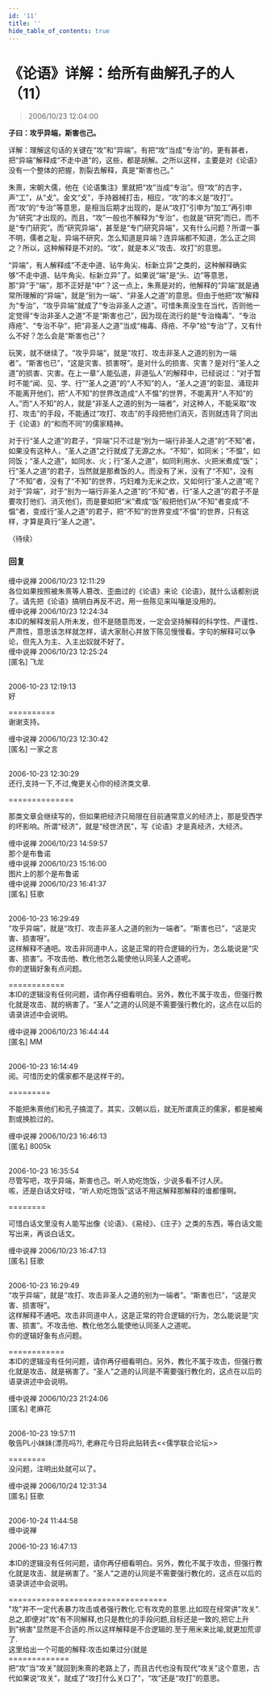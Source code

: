 ```yaml
---
id: '11'
title: ''
hide_table_of_contents: true
---
```


# 《论语》详解：给所有曲解孔子的人（11）

> 2006/10/23 12:04:00

**子曰：攻乎异端，斯害也己。**

详解：理解这句话的关键在“攻”和“异端”。有把“攻”当成“专治”的，更有甚者，把“异端”解释成“不走中道”的，这些，都是胡解。之所以这样，主要是对《论语》没有一个整体的把握，割裂去解释，真是“斯害也己。”

朱熹，宋朝大儒，他在《论语集注》里就把“攻”当成“专治”。但“攻”的古字，声“工”，从“攴”。金文“攴”，手持器械打击，相应，“攻”的本义是“攻打”。而“攻”的“专治”等意思，是相当后期才出现的，是从“攻打”引申为“加工”再引申为“研究”才出现的。而且，“攻”一般也不解释为“专治”，也就是“研究”而已，而不是“专门研究”。而“研究异端”，甚至是“专门研究异端”，又有什么问题？所谓一事不明，儒者之耻，异端不研究，怎么知道是异端？连异端都不知道，怎么正之同之？所以，这种解释是不对的。“攻”，就是本义“攻击、攻打”的意思。

“异端”，有人解释成“不走中道、钻牛角尖、标新立异”之类的，这种解释确实够“不走中道、钻牛角尖、标新立异”了。如果说“端”是“头、边”等意思，那“异”于“端”，那不正好是“中”？这一点上，朱熹是对的，他解释的“异端”就是通常所理解的“异端”，就是“别为一端”、“非圣人之道”的意思。但由于他把“攻”解释为“专治”，“攻乎异端”就成了“专治非圣人之道”。可惜朱熹没生在当代，否则他一定觉得“专治非圣人之道”不是“斯害也己”，因为现在流行的是“专治梅毒”、“专治痔疮”、“专治不孕”，把“非圣人之道”当成“梅毒、痔疮、不孕”给“专治”了，又有什么不好？怎么会是“斯害也己”？

玩笑，就不继续了。“攻乎异端”，就是“攻打、攻击非圣人之道的别为一端者”。“斯害也已”，“这是灾害、损害呀”。是对什么的损害、灾害？是对行“圣人之道”的损害、灾害。在上一章“人能弘道，非道弘人”的解释中，已经说过：“对于暂时不能“闻、见、学、行”“圣人之道”的“人不知”的人，“圣人之道”的彰显、涌现并不能离开他们，把“人不知”的世界改造成“人不愠”的世界，不能离开“人不知”的人。”而“人不知”的人，就是“非圣人之道的别为一端者”，对这种人，不能采取“攻打、攻击”的手段，不能通过“攻打、攻击”的手段把他们消灭，否则就违背了同出于《论语》的“和而不同”的儒家精神。

对于行“圣人之道”的君子，“异端”只不过是“别为一端行非圣人之道”的“不知”者，如果没有这种人，“圣人之道”之行就成了无源之水。“不知”，如同米；“不愠”，如同饭；“圣人之道”，如同水、火；行“圣人之道”，如同利用水、火把米煮成“饭”；行“圣人之道”的君子，当然就是那煮饭的人。而没有了米，没有了“不知”，没有了“不知”者，没有了“不知”的世界，巧妇难为无米之炊，又如何行“圣人之道”呢？对于“异端”，对于“别为一端行非圣人之道”的“不知”者，行“圣人之道”的君子不是要攻打他们、消灭他们，而是要如把“米”煮成“饭”般把他们从“不知”者变成“不愠”者，变成行“圣人之道”的君子，把“不知”的世界变成“不愠”的世界，只有这样，才算是真行“圣人之道”。

（待续）

### 回复

<div class='blog-comment'>
<span class='blog-comment-chan'>缠中说禅</span> 2006/10/23 12:11:29<br/>
各位如果按照被朱熹等人篡改、歪曲过的《论语》来论《论语》，就什么话都别说了。请先把《论语》搞明白再反不迟，用一些陈见来叫嚷是没用的。
</div>

<div class='blog-comment'>
<span class='blog-comment-chan'>缠中说禅</span> 2006/10/23 12:24:34<br/>
本ID的解释发前人所未发，但不是随意而发，一定会坚持解释的科学性、严谨性、严肃性，意思该怎样就怎样，请大家耐心并放下陈见慢慢看。字句的解释可以争论，但先入为主、入主出奴就不好了。
</div>

<div class='blog-comment'>
<span class='blog-comment-chan'>缠中说禅</span> 2006/10/23 12:25:24<br/>
[匿名] 飞龙 <br/><br/>

 
2006-10-23 12:19:13 <br/>
好 
 
==========<br/>
谢谢支持。
</div>

<div class='blog-comment'>
<span class='blog-comment-chan'>缠中说禅</span> 2006/10/23 12:30:42<br/>
[匿名] 一家之言 <br/><br/>

 
2006-10-23 12:30:29 <br/>
还行,支持一下,不过,俺更关心你的经济类文章.

==============<br/>

那类文章会继续写的，但如果把经济只局限在目前通常意义的经济上，那是受西学的坏影响。所谓“经济”，就是“经世济民”，写《论语》才是真经济，大经济。
</div>

<div class='blog-comment'>
<span class='blog-comment-chan'>缠中说禅</span> 2006/10/23 14:59:57<br/>
那个是布鲁诺
</div>

<div class='blog-comment'>
<span class='blog-comment-chan'>缠中说禅</span> 2006/10/23 15:16:00<br/>
图片上的那个是布鲁诺
</div>

<div class='blog-comment'>
<span class='blog-comment-chan'>缠中说禅</span> 2006/10/23 16:41:37<br/>
[匿名] 狂歌 <br/><br/>

 
2006-10-23 16:29:49 <br/>
“攻乎异端”，就是“攻打、攻击非圣人之道的别为一端者”。“斯害也已”，“这是灾害、损害呀”。<br/>
这样解释不通吧。攻击非同道中人，这是正常的符合逻辑的行为，怎么能说是“灾害、损害”。不攻击他、教化他怎么能使他认同圣人之道呢。<br/>
你的逻辑好象有点问题。 
 
============<br/>
本ID的逻辑没有任何问题，请你再仔细看明白。另外，教化不属于攻击，但强行教化就是攻击、就的祸害了。“圣人”之道的认同是不需要强行教化的，这点在以后的语录讲述中会说明。
</div>

<div class='blog-comment'>
<span class='blog-comment-chan'>缠中说禅</span> 2006/10/23 16:44:44<br/>
[匿名] MM <br/><br/>

 
2006-10-23 16:14:49 <br/>
阅。可惜历史的儒家都不是这样干的。 
 
=========<br/>

不能把朱熹他们和孔子搞混了。其实，汉朝以后，就无所谓真正的儒家，都是被阉割或换脸过的。
</div>

<div class='blog-comment'>
<span class='blog-comment-chan'>缠中说禅</span> 2006/10/23 16:46:13<br/>
[匿名] 8005k <br/><br/>

 
2006-10-23 16:35:54 <br/>
尽管写吧，攻乎异端，斯害也己。听人劝吃饱饭，少说多看不讨人厌。<br/>
咳，还是白话文好哇，“听人劝吃饱饭”这话不用这解释那解释的谁都懂啊。 
 
========<br/>

可惜白话文里没有人能写出像《论语》、《易经》、《庄子》之类的东西，等白话文能写出来，再谈白话文。
</div>

<div class='blog-comment'>
<span class='blog-comment-chan'>缠中说禅</span> 2006/10/23 16:47:13<br/>
[匿名] 狂歌 <br/><br/>


2006-10-23 16:29:49 <br/>
“攻乎异端”，就是“攻打、攻击非圣人之道的别为一端者”。“斯害也已”，“这是灾害、损害呀”。<br/>
这样解释不通吧。攻击非同道中人，这是正常的符合逻辑的行为，怎么能说是“灾害、损害”。不攻击他、教化他怎么能使他认同圣人之道呢。<br/>
你的逻辑好象有点问题。 

============<br/>
本ID的逻辑没有任何问题，请你再仔细看明白。另外，教化不属于攻击，但强行教化就是攻击、就是祸害了。“圣人”之道的认同是不需要强行教化的，这点在以后的语录讲述中会说明。
</div>

<div class='blog-comment'>
<span class='blog-comment-chan'>缠中说禅</span> 2006/10/23 21:24:06<br/>
[匿名] 老麻花 <br/><br/>

 
2006-10-23 19:57:11 <br/>
敬告PL小妹妹(漂亮吗?), 老麻花今日将此贴转去<<儒学联合论坛>>  
 
========<br/>
没问题，注明出处就可以了。
</div>

<div class='blog-comment'>
<span class='blog-comment-chan'>缠中说禅</span> 2006/10/24 12:31:34<br/>
[匿名] 狂歌 <br/><br/>

 
2006-10-24 11:44:58 <br/>
缠中说禅 

2006-10-23 16:47:13 <br/>

本ID的逻辑没有任何问题，请你再仔细看明白。另外，教化不属于攻击，但强行教化就是攻击、就是祸害了。“圣人”之道的认同是不需要强行教化的，这点在以后的语录讲述中会说明。

==================================<br/>
"攻"并不一定代表暴力攻击或者强行教化.它有攻克的意思.比如现在经常讲"攻关". 总之,即便对"攻"有不同解释,也只是教化的手段问题,目标还是一致的,把它上升到"祸害"显然是不合适的.所以这样解释是不合逻辑的.至于用米来比喻,就更加荒谬了.<br/>
这里给出一个可能的解释:攻击如果过分(就是 <br/>
=============<br/>
把“攻”当“攻关”就回到朱熹的老路上了，而且古代也没有现代“攻关”这个意思，古代如果说“攻关”，就成了“攻打什么关口了”，“攻”还是“攻打”的意思。
</div>